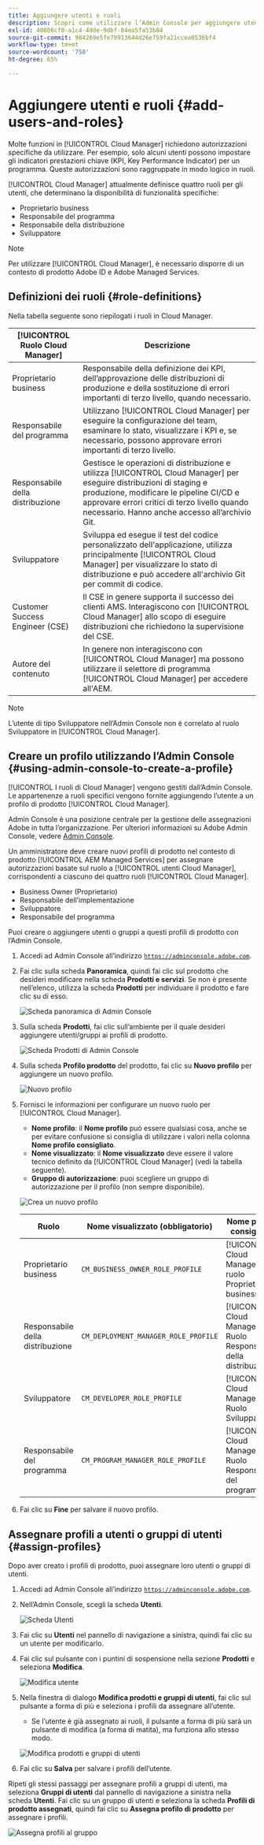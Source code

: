 ```yaml
---
title: Aggiungere utenti e ruoli
description: Scopri come utilizzare l’Admin Console per aggiungere utenti e ruoli e creare profili.
exl-id: 40086cf0-a1c4-4dde-9dbf-84ea5fa53b84
source-git-commit: 984269e5fe70913644d26e759fa21ccea0536bf4
workflow-type: tm+mt
source-wordcount: '758'
ht-degree: 65%

---
```



# Aggiungere utenti e ruoli {#add-users-and-roles}

Molte funzioni in [!UICONTROL Cloud Manager] richiedono autorizzazioni specifiche da utilizzare. Per esempio, solo alcuni utenti possono impostare gli indicatori prestazioni chiave (KPI, Key Performance Indicator) per un programma. Queste autorizzazioni sono raggruppate in modo logico in ruoli.

[!UICONTROL Cloud Manager] attualmente definisce quattro ruoli per gli utenti, che determinano la disponibilità di funzionalità specifiche:

* Proprietario business
* Responsabile del programma
* Responsabile della distribuzione
* Sviluppatore

>[!NOTE]
>
>Per utilizzare [!UICONTROL Cloud Manager], è necessario disporre di un contesto di prodotto Adobe ID e Adobe Managed Services.

## Definizioni dei ruoli {#role-definitions}

Nella tabella seguente sono riepilogati i ruoli in Cloud Manager.

| [!UICONTROL Ruolo Cloud Manager] | Descrizione |
| --- | --- |
| Proprietario business | Responsabile della definizione dei KPI, dell’approvazione delle distribuzioni di produzione e della sostituzione di errori importanti di terzo livello, quando necessario. |
| Responsabile del programma | Utilizzano [!UICONTROL Cloud Manager] per eseguire la configurazione del team, esaminare lo stato, visualizzare i KPI e, se necessario, possono approvare errori importanti di terzo livello. |
| Responsabile della distribuzione | Gestisce le operazioni di distribuzione e utilizza [!UICONTROL Cloud Manager] per eseguire distribuzioni di staging e produzione, modificare le pipeline CI/CD e approvare errori critici di terzo livello quando necessario. Hanno anche accesso all’archivio Git. |
| Sviluppatore | Sviluppa ed esegue il test del codice personalizzato dell&#39;applicazione, utilizza principalmente [!UICONTROL Cloud Manager] per visualizzare lo stato di distribuzione e può accedere all&#39;archivio Git per commit di codice. |
| Customer Success Engineer (CSE) | Il CSE in genere supporta il successo dei clienti AMS. Interagiscono con [!UICONTROL Cloud Manager] allo scopo di eseguire distribuzioni che richiedono la supervisione del CSE. |
| Autore del contenuto | In genere non interagiscono con [!UICONTROL Cloud Manager] ma possono utilizzare il selettore di programma [!UICONTROL Cloud Manager] per accedere all&#39;AEM. |

>[!NOTE]
>
>L’utente di tipo Sviluppatore nell’Admin Console non è correlato al ruolo Sviluppatore in [!UICONTROL Cloud Manager].

## Creare un profilo utilizzando l’Admin Console {#using-admin-console-to-create-a-profile}

[!UICONTROL I ruoli di Cloud Manager] vengono gestiti dall’Admin Console. Le appartenenze a ruoli specifici vengono fornite aggiungendo l’utente a un profilo di prodotto [!UICONTROL Cloud Manager].

Admin Console è una posizione centrale per la gestione delle assegnazioni Adobe in tutta l’organizzazione. Per ulteriori informazioni su Adobe Admin Console, vedere [Admin Console](https://helpx.adobe.com/it/enterprise/using/admin-console.html).

Un amministratore deve creare nuovi profili di prodotto nel contesto di prodotto [!UICONTROL AEM Managed Services] per assegnare autorizzazioni basate sul ruolo a [!UICONTROL utenti Cloud Manager], corrispondenti a ciascuno dei quattro ruoli [!UICONTROL Cloud Manager].

* Business Owner (Proprietario)
* Responsabile dell’implementazione
* Sviluppatore
* Responsabile del programma

Puoi creare o aggiungere utenti o gruppi a questi profili di prodotto con l’Admin Console.

1. Accedi ad Admin Console all’indirizzo [`https://adminconsole.adobe.com`](https://adminconsole.adobe.com).

1. Fai clic sulla scheda **Panoramica**, quindi fai clic sul prodotto che desideri modificare nella scheda **Prodotti e servizi**. Se non è presente nell’elenco, utilizza la scheda **Prodotti** per individuare il prodotto e fare clic su di esso.

   ![Scheda panoramica di Admin Console](/help/assets/admin-console-overview.png)

1. Sulla scheda **Prodotti**, fai clic sull’ambiente per il quale desideri aggiungere utenti/gruppi ai profili di prodotto.

   ![Scheda Prodotti di Admin Console](/help/assets/admin-console-product.png)

1. Sulla scheda **Profilo prodotto** del prodotto, fai clic su **Nuovo profilo** per aggiungere un nuovo profilo.

   ![Nuovo profilo](/help/assets/admin-console-product-profiles.png)

1. Fornisci le informazioni per configurare un nuovo ruolo per [!UICONTROL Cloud Manager].

   * **Nome profilo**: il **Nome profilo** può essere qualsiasi cosa, anche se per evitare confusione si consiglia di utilizzare i valori nella colonna **Nome profilo consigliato**.
   * **Nome visualizzato**: il **Nome visualizzato** deve essere il valore tecnico definito da [!UICONTROL Cloud Manager] (vedi la tabella seguente).
   * **Gruppo di autorizzazione**: puoi scegliere un gruppo di autorizzazione per il profilo (non sempre disponibile).

   ![Crea un nuovo profilo](/help/assets/screen_shot_2018-05-04at171819.png)

   | Ruolo | Nome visualizzato (obbligatorio) | Nome profilo consigliato |
   |---|---|---|
   | Proprietario business | `CM_BUSINESS_OWNER_ROLE_PROFILE` | [!UICONTROL Cloud Manager]: ruolo Proprietario business |
   | Responsabile della distribuzione | `CM_DEPLOYMENT_MANAGER_ROLE_PROFILE` | [!UICONTROL Cloud Manager] - Ruolo Responsabile della distribuzione |
   | Sviluppatore | `CM_DEVELOPER_ROLE_PROFILE` | [!UICONTROL Cloud Manager] - Ruolo Sviluppatore |
   | Responsabile del programma | `CM_PROGRAM_MANAGER_ROLE_PROFILE` | [!UICONTROL Cloud Manager] - Ruolo Responsabile del programma |


1. Fai clic su **Fine** per salvare il nuovo profilo.

## Assegnare profili a utenti o gruppi di utenti {#assign-profiles}

Dopo aver creato i profili di prodotto, puoi assegnare loro utenti o gruppi di utenti.

1. Accedi ad Admin Console all’indirizzo [`https://adminconsole.adobe.com`](https://adminconsole.adobe.com).

1. Nell’Admin Console, scegli la scheda **Utenti**.

   ![Scheda Utenti](/help/assets/admin-console-users.png)

1. Fai clic su **Utenti** nel pannello di navigazione a sinistra, quindi fai clic su un utente per modificarlo.

1. Fai clic sul pulsante con i puntini di sospensione nella sezione **Prodotti** e seleziona **Modifica**.

   ![Modifica utente](/help/assets/admin-console-edit-user.png)

1. Nella finestra di dialogo **Modifica prodotti e gruppi di utenti**, fai clic sul pulsante a forma di più e seleziona i profili da assegnare all’utente.

   * Se l’utente è già assegnato ai ruoli, il pulsante a forma di più sarà un pulsante di modifica (a forma di matita), ma funziona allo stesso modo.

   ![Modifica prodotti e gruppi di utenti](/help/assets/admin-console-edit-products-and-user-groups.png)

1. Fai clic su **Salva** per salvare i profili dell’utente.

Ripeti gli stessi passaggi per assegnare profili a gruppi di utenti, ma seleziona **Gruppi di utenti** dal pannello di navigazione a sinistra nella scheda **Utenti**. Fai clic su un gruppo di utenti e seleziona la scheda **Profili di prodotto assegnati**, quindi fai clic su **Assegna profilo di prodotto** per assegnare i profili.

![Assegna profili al gruppo](/help/assets/admin-console-edit-user-groups.png)
